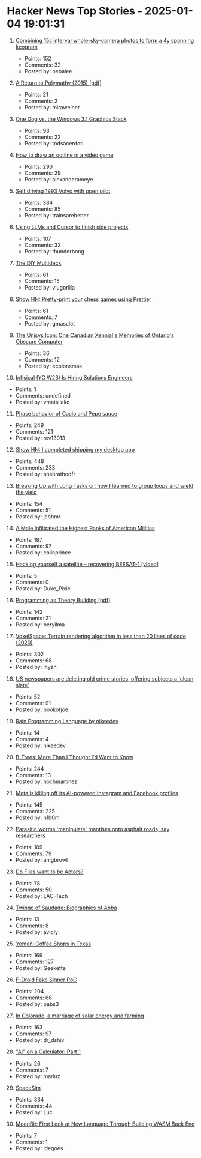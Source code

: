 # Hacker News Top Stories - 2025-01-04 19:01:31

1. [Combining 15s interval whole-sky-camera photos to form a 4y spanning keogram](https://astrodon.social/@cgbassa/113770318993975063)
   - Points: 152
   - Comments: 32
   - Posted by: nebalee

2. [A Return to Polymathy (2015) [pdf]](https://paulrcohen.github.io/papers/Polymathy.pdf)
   - Points: 21
   - Comments: 2
   - Posted by: mirawelner

3. [One Dog vs. the Windows 3.1 Graphics Stack](https://wuffs.org/blog/windows-3x-graphics)
   - Points: 93
   - Comments: 22
   - Posted by: todsacerdoti

4. [How to draw an outline in a video game](https://ameye.dev/notes/rendering-outlines/)
   - Points: 290
   - Comments: 29
   - Posted by: alexanderameye

5. [Self driving 1993 Volvo with open pilot](https://practicapp.com/carbagepilot-part1/)
   - Points: 384
   - Comments: 85
   - Posted by: trainsarebetter

6. [Using LLMs and Cursor to finish side projects](https://zohaib.me/using-llms-and-cursor-for-finishing-projects-productivity/)
   - Points: 107
   - Comments: 32
   - Posted by: thunderbong

7. [The DIY Multideck](https://diymultideck.mauri.app/manual/)
   - Points: 61
   - Comments: 15
   - Posted by: vlugorilla

8. [Show HN: Pretty-print your chess games using Prettier](https://github.com/gmasclet/prettier-plugin-pgn)
   - Points: 61
   - Comments: 7
   - Posted by: gmasclet

9. [The Unisys Icon: One Canadian Xennial's Memories of Ontario's Obscure Computer](https://postgamecontent.com/post/771726085147803648/the-unisys-icon-one-canadian-xennials-memories)
   - Points: 36
   - Comments: 12
   - Posted by: ecolonsmak

10. [Infisical (YC W23) Is Hiring Solutions Engineers](https://www.ycombinator.com/companies/infisical/jobs/yaEvock-solutions-engineer)
   - Points: 1
   - Comments: undefined
   - Posted by: vmatsiiako

11. [Phase behavior of Cacio and Pepe sauce](https://arxiv.org/abs/2501.00536)
   - Points: 249
   - Comments: 121
   - Posted by: rev13013

12. [Show HN: I completed shipping my desktop app](https://pimosa.app/)
   - Points: 448
   - Comments: 233
   - Posted by: anshrathodfr

13. [Breaking Up with Long Tasks or: how I learned to group loops and wield the yield](https://calendar.perfplanet.com/2024/breaking-up-with-long-tasks-or-how-i-learned-to-group-loops-and-wield-the-yield/)
   - Points: 154
   - Comments: 51
   - Posted by: jcbhmr

14. [A Mole Infiltrated the Highest Ranks of American Militias](https://www.propublica.org/article/ap3-oath-keepers-militia-mole)
   - Points: 187
   - Comments: 97
   - Posted by: colinprince

15. [Hacking yourself a satellite – recovering BEESAT-1 [video]](https://media.ccc.de/v/38c3-hacking-yourself-a-satellite-recovering-beesat-1)
   - Points: 5
   - Comments: 0
   - Posted by: Duke_Pixie

16. [Programming as Theory Building [pdf]](https://pages.cs.wisc.edu/~remzi/Naur.pdf)
   - Points: 142
   - Comments: 21
   - Posted by: beryilma

17. [VoxelSpace: Terrain rendering algorithm in less than 20 lines of code (2020)](https://github.com/s-macke/VoxelSpace)
   - Points: 302
   - Comments: 68
   - Posted by: lnyan

18. [US newspapers are deleting old crime stories, offering subjects a 'clean slate'](https://www.theguardian.com/us-news/2025/jan/04/newspaper-crime-stories)
   - Points: 52
   - Comments: 91
   - Posted by: bookofjoe

19. [Rain Programming Language by nikeedev](https://r.nikee.dev/rain-lang)
   - Points: 14
   - Comments: 4
   - Posted by: nikeedev

20. [B-Trees: More Than I Thought I'd Want to Know](https://benjamincongdon.me/blog/2021/08/17/B-Trees-More-Than-I-Thought-Id-Want-to-Know/)
   - Points: 244
   - Comments: 13
   - Posted by: hochmartinez

21. [Meta is killing off its AI-powered Instagram and Facebook profiles](https://www.theguardian.com/technology/2025/jan/03/meta-ai-powered-instagram-facebook-profiles)
   - Points: 145
   - Comments: 225
   - Posted by: n1b0m

22. [Parasitic worms 'manipulate' mantises onto asphalt roads, say researchers](https://mainichi.jp/english/articles/20241115/p2a/00m/0sc/009000c)
   - Points: 109
   - Comments: 79
   - Posted by: anigbrowl

23. [Do Files want to be Actors?](https://lewiscampbell.tech/blog/250104.html)
   - Points: 78
   - Comments: 50
   - Posted by: LAC-Tech

24. [Twinge of Saudade: Biographies of Abba](https://www.lrb.co.uk/the-paper/v46/n24/chal-ravens/twinge-of-saudade)
   - Points: 13
   - Comments: 8
   - Posted by: avidly

25. [Yemeni Coffee Shops in Texas](https://www.texasmonthly.com/food/yemeni-coffee-shops-booming-in-texas/)
   - Points: 169
   - Comments: 127
   - Posted by: Geekette

26. [F-Droid Fake Signer PoC](https://github.com/obfusk/fdroid-fakesigner-poc)
   - Points: 204
   - Comments: 68
   - Posted by: pabs3

27. [In Colorado, a marriage of solar energy and farming](https://www.ksjd.org/2024-12-31/in-colorado-a-marriage-of-solar-energy-and-farming-provides-a-model-for-a-more-sustainable-future)
   - Points: 163
   - Comments: 97
   - Posted by: dr_dshiv

28. ["AI" on a Calculator: Part 1](https://z80.me/blog/calculator-ai-part-1/)
   - Points: 26
   - Comments: 7
   - Posted by: mariuz

29. [SpaceSim](https://pavelsevecek.github.io/)
   - Points: 334
   - Comments: 44
   - Posted by: Luc

30. [MoonBit: First Look at New Language Through Building WASM Back End](https://blog.vigoo.dev/posts/moonbit-with-golem/)
   - Points: 7
   - Comments: 1
   - Posted by: jdegoes


